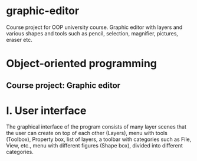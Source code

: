 # graphic-editor
Course project for OOP university course.
Graphic editor with layers and various shapes and tools such as pencil, selection, magnifier, pictures, eraser etc.

<h1>Object-oriented programming</h1>
<h2>Course project: Graphic editor</h2>

<h1>I. User interface</h1>
<p>The graphical interface of the program consists of many layer
scenes that the user can create on top of each other (Layers), menu
with tools (Toolbox), Property box, list of layers,
a toolbar with categories such as File, View, etc., menu with
different figures (Shape box), divided into different categories.</p>
